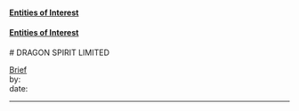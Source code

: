 #### [Entities of Interest](/list.html)
#### [Entities of Interest](/list.html)
<link rel="stylesheet" type="text/css" href="../../assets/style.css">
# DRAGON SPIRIT LIMITED

[comment]: <> (Add/Remove information below as you want)
[comment]: <> (Markdown cheatsheet: https://github.com/adam-p/markdown-here/wiki/Markdown-Cheatsheet)
[Brief](Brief.md)  
by:  
date:  

---
[comment]: <> (Add your content here)